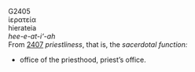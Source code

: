 G2405  
ἱερατεία  
hierateia  
*hee-e-at-i‘-ah*  
From [2407](g2407) *priestliness*, that is, the *sacerdotal* *function:*
- office of the priesthood, priest’s office.  
